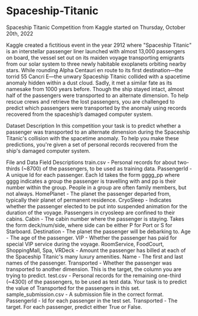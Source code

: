 # Spaceship-Titanic
Spaceship Titanic Competition from Kaggle started on Thursday, October 20th, 2022

Kaggle created a fictitious event in the year 2912 where "Spaceship Titanic" is an interstellar passenger liner launched with almost 13,000 passengers on board, the vessel set out on its maiden voyage transporting emigrants from our solar system to three newly habitable exoplanets orbiting nearby stars.  While rounding Alpha Centauri en route to its first destination—the torrid 55 Cancri E—the unwary Spaceship Titanic collided with a spacetime anomaly hidden within a dust cloud. Sadly, it met a similar fate as its namesake from 1000 years before. Though the ship stayed intact, almost half of the passengers were transported to an alternate dimension. To help rescue crews and retrieve the lost passengers, you are challenged to predict which passengers were transported by the anomaly using records recovered from the spaceship’s damaged computer system.

Dataset Description
In this competition your task is to predict whether a passenger was transported to an alternate dimension during the Spaceship Titanic's collision with the spacetime anomaly. To help you make these predictions, you're given a set of personal records recovered from the ship's damaged computer system.

File and Data Field Descriptions
train.csv - Personal records for about two-thirds (~8700) of the passengers, to be used as training data.
PassengerId - A unique Id for each passenger. Each Id takes the form gggg_pp where gggg indicates a group the passenger is travelling with and pp is their number within the group. People in a group are often family members, but not always.
HomePlanet - The planet the passenger departed from, typically their planet of permanent residence.
CryoSleep - Indicates whether the passenger elected to be put into suspended animation for the duration of the voyage. Passengers in cryosleep are confined to their cabins.
Cabin - The cabin number where the passenger is staying. Takes the form deck/num/side, where side can be either P for Port or S for Starboard.
Destination - The planet the passenger will be debarking to.
Age - The age of the passenger.
VIP - Whether the passenger has paid for special VIP service during the voyage.
RoomService, FoodCourt, ShoppingMall, Spa, VRDeck - Amount the passenger has billed at each of the Spaceship Titanic's many luxury amenities.
Name - The first and last names of the passenger.
Transported - Whether the passenger was transported to another dimension. This is the target, the column you are trying to predict.
test.csv - Personal records for the remaining one-third (~4300) of the passengers, to be used as test data. Your task is to predict the value of Transported for the passengers in this set.
sample_submission.csv - A submission file in the correct format.
PassengerId - Id for each passenger in the test set.
Transported - The target. For each passenger, predict either True or False.

